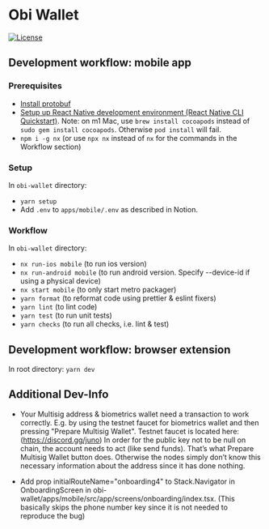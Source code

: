 # Obi Wallet

[![License](https://img.shields.io/badge/License-Apache%202.0-blue.svg)](https://opensource.org/licenses/Apache-2.0)

## Development workflow: mobile app

### Prerequisites

- [Install protobuf](https://grpc.io/docs/protoc-installation/)
- [Setup up React Native development environment (React Native CLI Quickstart)](https://reactnative.dev/docs/environment-setup).
Note: on m1 Mac, use `brew install cocoapods` instead of `sudo gem install cocoapods`. Otherwise `pod install` will fail.
- `npm i -g nx` (or use `npx nx` instead of `nx` for the commands in the Workflow section)

### Setup

In `obi-wallet` directory:

- `yarn setup`
- Add `.env` to `apps/mobile/.env` as described in Notion.

### Workflow

In `obi-wallet` directory:

- `nx run-ios mobile` (to run ios version)
- `nx run-android mobile` (to run android version. Specify --device-id if using a physical device)
- `nx start mobile` (to only start metro packager)
- `yarn format` (to reformat code using prettier & eslint fixers)
- `yarn lint` (to lint code)
- `yarn test` (to run unit tests)
- `yarn checks` (to run all checks, i.e. lint & test)

## Development workflow: browser extension

In root directory: `yarn dev`

## Additional Dev-Info

- Your Multisig address & biometrics wallet need a transaction to work correctly. E.g. by using the testnet faucet for biometrics wallet and then pressing "Prepare Multisig Wallet". Testnet faucet is located here: (https://discord.gg/juno)
In order for the public key not to be null on chain, the account needs to act (like send funds). That’s what Prepare Multisig Wallet button does. Otherwise the nodes simply don’t know this necessary information about the address since it has done nothing.

- Add prop initialRouteName="onboarding4" to Stack.Navigator in OnboardingScreen in obi-wallet/apps/mobile/src/app/screens/onboarding/index.tsx. (This basically skips the phone number key since it is not needed to reproduce the bug)
